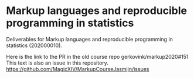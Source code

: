 # Markup languages and reproducible programming in statistics

Deliverables for Markup languages and reproducible programming in statistics (202000010).


Here is the link to the PR in the old course repo gerkovink/markup2020#151
This text is also an issue in this repository. https://github.com/MagicXIV/MarkupCourseJasmijn/issues 
